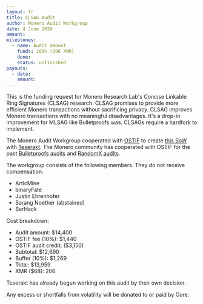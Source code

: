 ```yaml
---
layout: fr
title: CLSAG Audit
author: Monero Audit Workgroup
date: 4 June 2020
amount: 
milestones:
  - name: Audit amount
    funds: 100% (206 XMR)
    done:
    status: unfinished
payouts:
  - date:
    amount:
---
```


This is the funding request for Monero Research Lab's Concise Linkable Ring Signatures (CLSAG) research. CLSAG promises to provide more efficient Monero transactions without sacrificing privacy. CLSAG improves Monero transactions with no meaningful disadvantages. It's a drop-in improvement for MLSAG like Bulletproofs was. CLSAGs require a hardfork to implement.

The Monero Audit Workgroup cooperated with [OSTIF](https://ostif.org/) to create [this SoW](https://ia601504.us.archive.org/24/items/jp-ostif-clsag-signed/JP%20OSTIF%20CLSAG%20SIGNED.pdf) with [Teserakt](https://teserakt.io/). The Monero community has cooperated with OSTIF for the past [Bulletproofs](https://ostif.org/the-ostif-and-quarkslab-audit-of-monero-bulletproofs-is-complete-critical-bug-patched/) [audits](https://ostif.org/the-quarkslab-and-kudelski-security-audits-of-monero-bulletproofs-are-complete/) and [RandomX audits](https://ostif.org/four-audits-of-randomx-for-monero-and-arweave-have-been-completed-results/).

The workgroup consists of the following members. They do not receive compensation:

* ArticMine
* binaryFate
* Justin Ehrenhofer
* Sarang Noether (abstained)
* SerHack

Cost breakdown:

* Audit amount: $14,400
* OSTIF fee (10%): $1,440
* OSTIF audit credit: ($3,150)
* Subtotal: $12,690
* Buffer (10%): $1,269
* Total: $13,959
* XMR ($68): 206

Teserakt has already begun working on this audit by their own decision.

Any excess or shortfalls from volatility will be donated to or paid by Core.